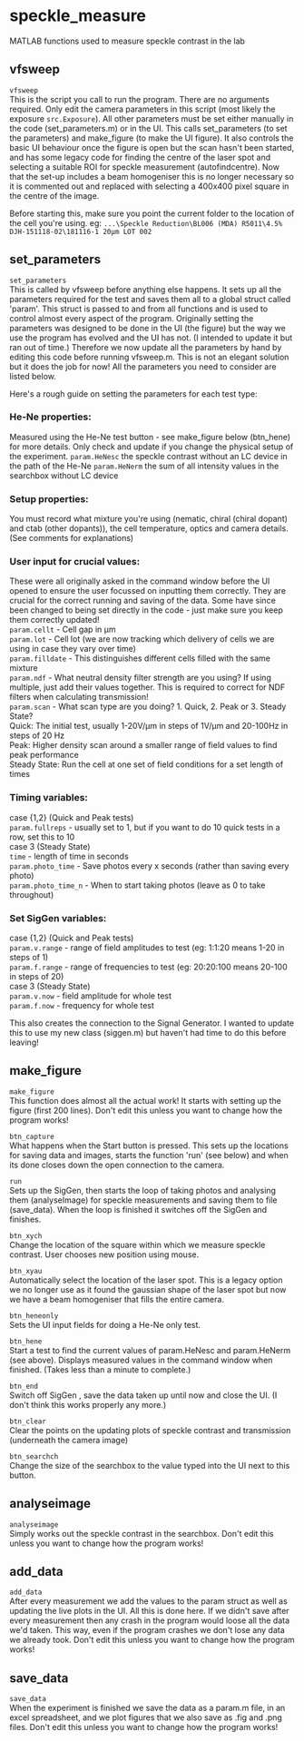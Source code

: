 # speckle_measure
MATLAB functions used to measure speckle contrast in the lab

## vfsweep
`vfsweep`  
This is the script you call to run the program. There are no arguments required. Only edit the camera parameters in this script (most likely the exposure `src.Exposure`). All other parameters must be set either manually in the code (set_parameters.m) or in the UI. This calls set_parameters (to set the parameters) and make_figure (to make the UI figure). It also controls the basic UI behaviour once the figure is open but the scan hasn't been started, and has some legacy code for finding the centre of the laser spot and selecting a suitable ROI for speckle measurement (autofindcentre). Now that the set-up includes a beam homogeniser this is no longer necessary so it is commented out and replaced with selecting a 400x400 pixel square in the centre of the image.

Before starting this, make sure you point the current folder to the location of the cell you're using. eg: `...\Speckle Reduction\BL006 (MDA) R5011\4.5% DJH-151118-02\181116-1 20µm LOT 002`

## set_parameters
`set_parameters`  
This is called by vfsweep before anything else happens. It sets up all the parameters required for the test and saves them all to a global struct called 'param'. This struct is passed to and from all functions and is used to control almost every aspect of the program. Originally setting the parameters was designed to be done in the UI (the figure) but the way we use the program has evolved and the UI has not. (I intended to update it but ran out of time.) Therefore we now update all the parameters by hand by editing this code before running vfsweep.m. This is not an elegant solution but it does the job for now! All the parameters you need to consider are listed below.

Here's a rough guide on setting the parameters for each test type:  

### He-Ne properties:  
Measured using the He-Ne test button - see make_figure below (btn_hene) for more details. Only check and update if you change the physical setup of the experiment.
`param.HeNesc` the speckle contrast without an LC device in the path of the He-Ne
`param.HeNerm` the sum of all intensity values in the searchbox without LC device

### Setup properties:  
You must record what mixture you're using (nematic, chiral (chiral dopant) and ctab (other dopants)), the cell temperature, optics and camera details. (See comments for explanations)

### User input for crucial values:  
These were all originally asked in the command window before the UI opened to ensure the user focussed on inputting them correctly. They are crucial for the correct running and saving of the data. Some have since been changed to being set directly in the code - just make sure you keep them correctly updated!  
`param.cellt` - Cell gap in µm  
`param.lot` - Cell lot (we are now tracking which delivery of cells we are using in case they vary over time)  
`param.filldate` - This distinguishes different cells filled with the same mixture  
`param.ndf` - What neutral density filter strength are you using? If using multiple, just add their values together. This is required to correct for NDF filters when calculating transmission!  
`param.scan` - What scan type are you doing? 1. Quick, 2. Peak or 3. Steady State?  
Quick: The initial test, usually 1-20V/µm in steps of 1V/µm and 20-100Hz in steps of 20 Hz  
Peak: Higher density scan around a smaller range of field values to find peak performance  
Steady State: Run the cell at one set of field conditions for a set length of times

### Timing variables:  
case {1,2} (Quick and Peak tests)  
`param.fullreps` - usually set to 1, but if you want to do 10 quick tests in a row, set this to 10  
case 3 (Steady State)  
`time` - length of time in seconds  
`param.photo_time` - Save photos every x seconds (rather than saving every photo)  
`param.photo_time_n` - When to start taking photos (leave as 0 to take throughout)

### Set SigGen variables:  
case {1,2} (Quick and Peak tests)  
`param.v.range` - range of field amplitudes to test (eg: 1:1:20 means 1-20 in steps of 1)  
`param.f.range` - range of frequencies to test (eg: 20:20:100 means 20-100 in steps of 20)  
case 3 (Steady State)  
`param.v.now` - field amplitude for whole test  
`param.f.now` - frequency for whole test

This also creates the connection to the Signal Generator. I wanted to update this to use my new class (siggen.m) but haven't had time to do this before leaving!

## make_figure
`make_figure`  
This function does almost all the actual work! It starts with setting up the figure (first 200 lines). Don't edit this unless you want to change how the program works!

`btn_capture`  
What happens when the Start button is pressed. This sets up the locations for saving data and images, starts the function 'run' (see below) and when its done closes down the open connection to the camera.

`run`  
Sets up the SigGen, then starts the loop of taking photos and analysing them (analyseImage) for speckle measurements and saving them to file (save_data). When the loop is finished it switches off the SigGen and finishes.

`btn_xych`  
Change the location of the square within which we measure speckle contrast. User chooses new position using mouse.

`btn_xyau`  
Automatically select the location of the laser spot. This is a legacy option we no longer use as it found the gaussian shape of the laser spot but now we have a beam homogeniser that fills the entire camera.

`btn_heneonly`  
Sets the UI input fields for doing a He-Ne only test.

`btn_hene`  
Start a test to find the current values of param.HeNesc and param.HeNerm (see above). Displays measured values in the command window when finished. (Takes less than a minute to complete.)

`btn_end`  
Switch off SigGen , save the data taken up until now and close the UI. (I don't think this works properly any more.)

`btn_clear`  
Clear the points on the updating plots of speckle contrast and transmission (underneath the camera image)

`btn_searchch`  
Change the size of the searchbox to the value typed into the UI next to this button.

## analyseimage
`analyseimage`  
Simply works out the speckle contrast in the searchbox. Don't edit this unless you want to change how the program works!

## add_data
`add_data`  
After every measurement we add the values to the param struct as well as updating the live plots in the UI. All this is done here. If we didn't save after every measurement then any crash in the program would loose all the data we'd taken. This way, even if the program crashes we don't lose any data we already took. Don't edit this unless you want to change how the program works!

## save_data
`save_data`  
When the experiment is finished we save the data as a param.m file, in an excel spreadsheet, and we plot figures that we also save as .fig and .png files. Don't edit this unless you want to change how the program works!
